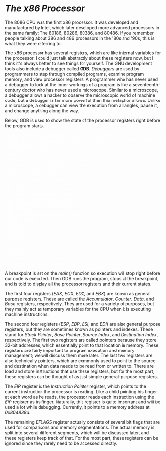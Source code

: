 # *__The x86 Processor__*

The 8086 CPU was the first x86 processor. It was developed and manufactured by Intel, which later developed more advanced processors in the same family: The 80186, 80286, 80386, and 80486. If you remember people talking about 386 and 486 processors in the '80s and '90s, this is what they were referring to.

The x86 processor has several registers, which are like internal variables for the processor. I could just talk abstractly about these registers now, but I think it's always better to see things for yourself. The GNU development tools also include a debugger called __GDB__. _Debuggers_ are used by programmers to step through compiled programs, examine program memory, and view processor registers. A programmer who has never used a debugger to look at the inner workings of a program is like a seventeenth-century doctor who has never used a microscope. Similar to a microscope, a debugger allows a hacker to observe the microscopic world of machine code, but a debugger is far more powerful than this metaphor allows. Unlike a microscope, a debugger can view the execution from all angles, pause it, and change anything along the way.

Below, GDB is used to show the state of the processor registers right before the program starts.

<pre style="color: white;">
reader@hacking:~/booksrc $ gdb -q ./a.out
Using host libthread_db library "/lib/tls/i686/cmov/libthread_db.so.1".
(gdb) break main
Breakpoint 1 at 0x804837a
(gdb) run
Starting program: /home/reader/booksrc/a.out
Breakpoint 1, 0x0804837a in main ()
(gdb) info registers
eax 0xbffff894 -1073743724
ecx 0x48e0fe81 1222704769
edx 0x1 1
ebx 0xb7fd6ff4 -1208127500
esp 0xbffff800 0xbffff800
ebp 0xbffff808 0xbffff808
esi 0xb8000ce0 -1207956256
edi 0x0 0
eip 0x804837a 0x804837a &lt;main+6&gt;
eflags 0x286 [ PF SF IF ]
cs 0x73 115
ss 0x7b 123
ds 0x7b 123
es 0x7b 123
fs 0x0 0
gs 0x33 51
(gdb) quit
The program is running. Exit anyway? (y or n) y
reader@hacking:~/booksrc $
</pre>

A breakpoint is set on the _main()_ function so execution will stop right before our code is executed. Then GDB runs the program, stops at the breakpoint, and is told to display all the processor registers and their current states.

The first four registers (_EAX_, _ECX_, _EDX_, and _EBX_) are known as general purpose registers. These are called the _Accumulator_, _Counter_, _Data_, and _Base_ registers, respectively. They are used for a variety of purposes, but they mainly act as temporary variables for the CPU when it is executing machine instructions.

The second four registers (_ESP_, _EBP_, _ESI_, and _EDI_) are also general purpose registers, but they are sometimes known as pointers and indexes. These stand for _Stack Pointer_, _Base Pointer_, _Source Index_, and _Destination Index_, respectively. The first two registers are called pointers because they store 32-bit addresses, which essentially point to that location in memory. These registers are fairly important to program execution and memory management; we will discuss them more later. The last two registers are also technically pointers, which are commonly used to point to the source and destination when data needs to be read from or written to. There are load and store instructions that use these registers, but for the most part, these registers can be thought of as just simple general-purpose registers.

The _EIP_ register is the _Instruction Pointer_ register, which points to the current instruction the processor is reading. Like a child pointing his finger at each word as he reads, the processor reads each instruction using the _EIP_ register as its finger. Naturally, this register is quite important and will be used a lot while debugging. Currently, it points to a memory address at _0x804838a_.

The remaining _EFLAGS_ register actually consists of several bit flags that are used for comparisons and memory segmentations. The actual memory is split into several different segments, which will be discussed later, and these registers keep track of that. For the most part, these registers can be ignored since they rarely need to be accessed directly.